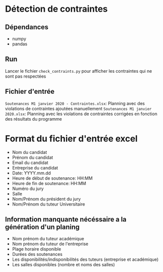 # Détection de contraintes
## Dépendances
- numpy
- pandas

## Run
Lancer le fichier `check_contraints.py` pour afficher les contraintes qui ne sont pas respectées

## Fichier d'entrée
`Soutenances M1 janvier 2020 - Contraintes.xlsx`: Planning avec des violations de contraintes ajoutées manuellement
`Soutenances M1 janvier 2020.xlsx`: Planning avec les violations de contraintes corrigées en fonction des résultats du programme

# Format du fichier d'entrée excel
- Nom du candidat 
- Prénom du candidat
- Email du candidat
- Entreprise du candidat
- Date: YYYY.mm.dd
- Heure de début de soutenance: HH:MM
- Heure de fin de soutenance: HH:MM
- Numéro du jury
- Salle
- Nom/Prénom du président du jury
- Nom/Prénom du tuteur Universitaire

## Information manquante nécéssaire a la génération d'un planing
- Nom prénom du tuteur académique
- Nom prénom du tuteur de l'entreprise
- Plage horaire disponible
- Durées des soutenances
- Les disponibilités/indisponibilités des tuteurs (entreprise et académique)
- Les salles disponibles (nombre et noms des salles)
